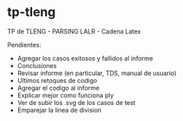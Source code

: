 # tp-tleng
TP de TLENG - PARSING LALR - Cadena Latex

Pendientes:
- Agregar los casos exitosos y fallidos al informe
- Conclusiones
- Revisar informe (en particular, TDS, manual de usuario)
- Ultimos retoques de codigo
- Agregar el codigo al informe
- Explicar mejor como funciona ply
- Ver de subir los .svg de los casos de test
- Emparejar la linea de division
